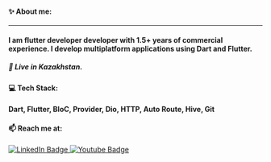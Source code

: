 <h4> ✨ About me: </h4>
<hr></hr>

<h4> I am flutter developer developer with 1.5+ years of commercial experience.
I develop multiplatform applications using Dart and Flutter.</h4>

<h5>🐣 Live in Kazakhstan.</h5>

</div>
<h4> 💻 Tech Stack: </h4>
<h4>Dart, Flutter, BloC, Provider, Dio, HTTP, Auto Route, Hive, Git</h4>

<h4>📫 Reach me at:</h4>
<div id="badges">
  <a href="https://t.me/bekzhandyace">
    <img src="https://img.shields.io/badge/Telegram-blue?style=for-the-badge&logo=telegram&logoColor=white" alt="LinkedIn Badge"/>
     <a href="[https://t.me/bekzhandyace](https://mail.google.com/mail/u/1/#inbox?compose=new)">
       <img src="https://img.shields.io/badge/Gmail-red?style=for-the-badge&logo=gmail&logoColor=white" alt="Youtube Badge"/>
  </a>


